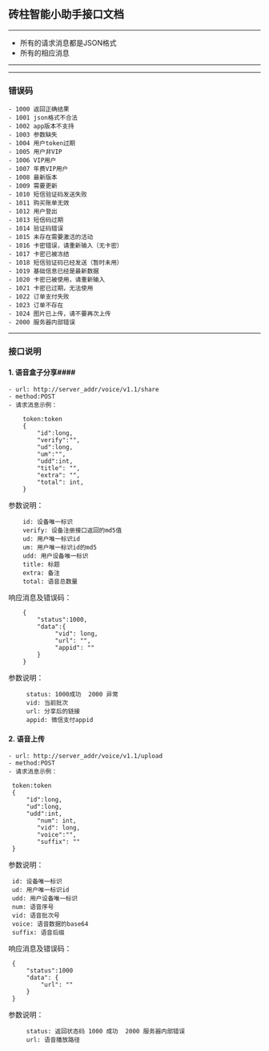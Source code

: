 ## 砖柱智能小助手接口文档 ##

***
- 所有的请求消息都是JSON格式
- 所有的相应消息

***

***
### 错误码 ###
	- 1000 返回正确结果
	- 1001 json格式不合法
	- 1002 app版本不支持
	- 1003 参数缺失
	- 1004 用户token过期
	- 1005 用户非VIP
	- 1006 VIP用户
	- 1007 年费VIP用户
	- 1008 最新版本
	- 1009 需要更新
	- 1010 短信验证码发送失败
	- 1011 购买账单无效
	- 1012 用户登出
	- 1013 短信码过期
	- 1014 验证码错误
	- 1015 未存在需要激活的活动
	- 1016 卡密错误，请重新输入（无卡密）
	- 1017 卡密已被冻结
	- 1018 短信验证码已经发送（暂时未用）
	- 1019 基础信息已经是最新数据
	- 1020 卡密已被使用，请重新输入
	- 1021 卡密已过期，无法使用
	- 1022 订单支付失败
	- 1023 订单不存在
	- 1024 图片已上传，请不要再次上传
	- 2000 服务器内部错误
***

### 接口说明 ###

#### 1. 语音盒子分享####

	- url: http://server_addr/voice/v1.1/share
	- method:POST
	- 请求消息示例：

```
	token:token
	{
		"id":long,
		"verify":"",
		"ud":long,
		"um":"",
        "udd":int,
        "title": "",
		"extra": "",
        "total": int,
	}
```

参数说明：

```
	id: 设备唯一标识
	verify: 设备注册接口返回的md5值
	ud: 用户唯一标识id
    um: 用户唯一标识id的md5
	udd: 用户设备唯一标识
    title: 标题
    extra: 备注
    total: 语音总数量
```

响应消息及错误码：

```
	{
		"status":1000,
		"data":{
             "vid": long, 
			 "url": "",
             "appid": ""
		}
	}
```

参数说明：

```
     status: 1000成功  2000 异常
     vid: 当前批次
     url: 分享后的链接
     appid: 微信支付appid
```

#### 2. 语音上传 ####
   
    - url: http://server_addr/voice/v1.1/upload
   	- method:POST
   	- 请求消息示例：
   
   ```
   	token:token
   	{
   		"id":long,
   		"ud":long,
   		"udd":int,
           "num": int,
           "vid": long,
           "voice":"",
           "suffix": ""
   	}
   ```
   
   参数说明：
   
   ```
   	id: 设备唯一标识
   	ud: 用户唯一标识id
   	udd: 用户设备唯一标识
    num: 语音序号
    vid: 语音批次号
    voice: 语音数据的base64
    suffix: 语音后缀
   ```
   
   响应消息及错误码：
   
   ```
   	{
   		"status":1000
        "data": {
            "url": ""
        }
   	}
   ```
   
   参数说明：
   
   ```
        status: 返回状态码 1000 成功  2000 服务器内部错误
        url: 语音播放路径
   ```

